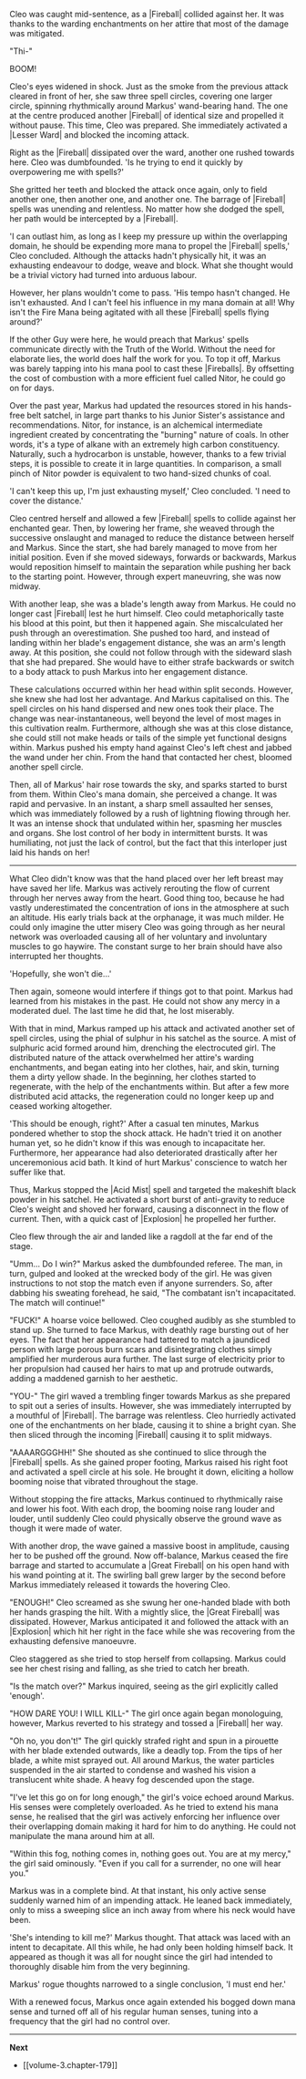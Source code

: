 
Cleo was caught mid-sentence, as a |Fireball| collided against her. It was thanks to the warding enchantments on her attire that most of the damage was mitigated.

"Thi-"

BOOM!

Cleo's eyes widened in shock. Just as the smoke from the previous attack cleared in front of her, she saw three spell circles, covering one larger circle, spinning rhythmically around Markus' wand-bearing hand. The one at the centre produced another |Fireball| of identical size and propelled it without pause. This time, Cleo was prepared. She immediately activated a |Lesser Ward| and blocked the incoming attack.

Right as the |Fireball| dissipated over the ward, another one rushed towards here. Cleo was dumbfounded. 'Is he trying to end it quickly by overpowering me with spells?'

She gritted her teeth and blocked the attack once again, only to field another one, then another one, and another one. The barrage of |Fireball| spells was unending and relentless. No matter how she dodged the spell, her path would be intercepted by a |Fireball|.

'I can outlast him, as long as I keep my pressure up within the overlapping domain, he should be expending more mana to propel the |Fireball| spells,' Cleo concluded. Although the attacks hadn't physically hit, it was an exhausting endeavour to dodge, weave and block. What she thought would be a trivial victory had turned into arduous labour.

However, her plans wouldn't come to pass. 'His tempo hasn't changed. He isn't exhausted. And I can't feel his influence in my mana domain at all! Why isn't the Fire Mana being agitated with all these |Fireball| spells flying around?'

If the other Guy were here, he would preach that Markus' spells communicate directly with the Truth of the World. Without the need for elaborate lies, the world does half the work for you. To top it off, Markus was barely tapping into his mana pool to cast these |Fireballs|. By offsetting the cost of combustion with a more efficient fuel called Nitor, he could go on for days. 

Over the past year, Markus had updated the resources stored in his hands-free belt satchel, in large part thanks to his Junior Sister's assistance and recommendations. Nitor, for instance, is an alchemical intermediate ingredient created by concentrating the "burning" nature of coals. In other words, it's a type of alkane with an extremely high carbon constituency. Naturally, such a hydrocarbon is unstable, however, thanks to a few trivial steps, it is possible to create it in large quantities. In comparison, a small pinch of Nitor powder is equivalent to two hand-sized chunks of coal.

'I can't keep this up, I'm just exhausting myself,' Cleo concluded. 'I need to cover the distance.'

Cleo centred herself and allowed a few |Fireball| spells to collide against her enchanted gear. Then, by lowering her frame, she weaved through the successive onslaught and managed to reduce the distance between herself and Markus. Since the start, she had barely managed to move from her initial position. Even if she moved sideways, forwards or backwards, Markus would reposition himself to maintain the separation while pushing her back to the starting point. However, through expert maneuvring, she was now midway.

With another leap, she was a blade's length away from Markus. He could no longer cast |Fireball| lest he hurt himself. Cleo could metaphorically taste his blood at this point, but then it happened again. She miscalculated her push through an overestimation. She pushed too hard, and instead of landing within her blade's engagement distance, she was an arm's length away. At this position, she could not follow through with the sideward slash that she had prepared. She would have to either strafe backwards or switch to a body attack to push Markus into her engagement distance.

These calculations occurred within her head within split seconds. However, she knew she had lost her advantage. And Markus capitalised on this. The spell circles on his hand dispersed and new ones took their place. The change was near-instantaneous, well beyond the level of most mages in this cultivation realm. Furthermore, although she was at this close distance, she could still not make heads or tails of the simple yet functional designs within. Markus pushed his empty hand against Cleo's left chest and jabbed the wand under her chin. From the hand that contacted her chest, bloomed another spell circle.

Then, all of Markus' hair rose towards the sky, and sparks started to burst from them. Within Cleo's mana domain, she perceived a change. It was rapid and pervasive. In an instant, a sharp smell assaulted her senses, which was immediately followed by a rush of lightning flowing through her. It was an intense shock that undulated within her, spasming her muscles and organs. She lost control of her body in intermittent bursts. It was humiliating, not just the lack of control, but the fact that this interloper just laid his hands on her!

____

What Cleo didn't know was that the hand placed over her left breast may have saved her life. Markus was actively rerouting the flow of current through her nerves away from the heart. Good thing too, because he had vastly underestimated the concentration of ions in the atmosphere at such an altitude. His early trials back at the orphanage, it was much milder. He could only imagine the utter misery Cleo was going through as her neural network was overloaded causing all of her voluntary and involuntary muscles to go haywire. The constant surge to her brain should have also interrupted her thoughts.

'Hopefully, she won't die...'

Then again, someone would interfere if things got to that point. Markus had learned from his mistakes in the past. He could not show any mercy in a moderated duel. The last time he did that, he lost miserably.

With that in mind, Markus ramped up his attack and activated another set of spell circles, using the phial of sulphur in his satchel as the source. A mist of sulphuric acid formed around him, drenching the electrocuted girl. The distributed nature of the attack overwhelmed her attire's warding enchantments, and began eating into her clothes, hair, and skin, turning them a dirty yellow shade. In the beginning, her clothes started to regenerate, with the help of the enchantments within. But after a few more distributed acid attacks, the regeneration could no longer keep up and ceased working altogether.

'This should be enough, right?' After a casual ten minutes, Markus pondered whether to stop the shock attack. He hadn't tried it on another human yet, so he didn't know if this was enough to incapacitate her. Furthermore, her appearance had also deteriorated drastically after her unceremonious acid bath. It kind of hurt Markus' conscience to watch her suffer like that.

Thus, Markus stopped the |Acid Mist| spell and targeted the makeshift black powder in his satchel. He activated a short burst of anti-gravity to reduce Cleo's weight and shoved her forward, causing a disconnect in the flow of current. Then, with a quick cast of |Explosion| he propelled her further.

Cleo flew through the air and landed like a ragdoll at the far end of the stage.

"Umm... Do I win?" Markus asked the dumbfounded referee. The man, in turn, gulped and looked at the wrecked body of the girl. He was given instructions to not stop the match even if anyone surrenders. So, after dabbing his sweating forehead, he said, "The combatant isn't incapacitated. The match will continue!"

"FUCK!" A hoarse voice bellowed. Cleo coughed audibly as she stumbled to stand up. She turned to face Markus, with deathly rage bursting out of her eyes. The fact that her appearance had tattered to match a jaundiced person with large porous burn scars and disintegrating clothes simply amplified her murderous aura further. The last surge of electricity prior to her propulsion had caused her hairs to mat up and protrude outwards, adding a maddened garnish to her aesthetic.

"YOU-" The girl waved a trembling finger towards Markus as she prepared to spit out a series of insults. However, she was immediately interrupted by a mouthful of |Fireball|. The barrage was relentless. Cleo hurriedly activated one of the enchantments on her blade, causing it to shine a bright cyan. She then sliced through the incoming |Fireball| causing it to split midways.

"AAAARGGGHH!" She shouted as she continued to slice through the |Fireball| spells. As she gained proper footing, Markus raised his right foot and activated a spell circle at his sole. He brought it down, eliciting a hollow booming noise that vibrated throughout the stage.

Without stopping the fire attacks, Markus continued to rhythmically raise and lower his foot. With each drop, the booming noise rang louder and louder, until suddenly Cleo could physically observe the ground wave as though it were made of water.

With another drop, the wave gained a massive boost in amplitude, causing her to be pushed off the ground. Now off-balance, Markus ceased the fire barrage and started to accumulate a |Great Fireball| on his open hand with his wand pointing at it. The swirling ball grew larger by the second before Markus immediately released it towards the hovering Cleo.

"ENOUGH!" Cleo screamed as she swung her one-handed blade with both her hands grasping the hilt. With a mightly slice, the |Great Fireball| was dissipated. However, Markus anticipated it and followed the attack with an |Explosion| which hit her right in the face while she was recovering from the exhausting defensive manoeuvre.

Cleo staggered as she tried to stop herself from collapsing. Markus could see her chest rising and falling, as she tried to catch her breath.

"Is the match over?" Markus inquired, seeing as the girl explicitly called 'enough'.

"HOW DARE YOU! I WILL KILL-" The girl once again began monologuing, however, Markus reverted to his strategy and tossed a |Fireball| her way.

"Oh no, you don't!" The girl quickly strafed right and spun in a pirouette with her blade extended outwards, like a deadly top. From the tips of her blade, a white mist sprayed out. All around Markus, the water particles suspended in the air started to condense and washed his vision a translucent white shade. A heavy fog descended upon the stage.

"I've let this go on for long enough," the girl's voice echoed around Markus. His senses were completely overloaded. As he tried to extend his mana sense, he realised that the girl was actively enforcing her influence over their overlapping domain making it hard for him to do anything. He could not manipulate the mana around him at all.

"Within this fog, nothing comes in, nothing goes out. You are at my mercy," the girl said ominously. "Even if you call for a surrender, no one will hear you."

Markus was in a complete bind. At that instant, his only active sense suddenly warned him of an impending attack. He leaned back immediately, only to miss a sweeping slice an inch away from where his neck would have been.

'She's intending to kill me?' Markus thought. That attack was laced with an intent to decapitate. All this while, he had only been holding himself back. It appeared as though it was all for nought since the girl had intended to thoroughly disable him from the very beginning.

Markus' rogue thoughts narrowed to a single conclusion, 'I must end her.'

With a renewed focus, Markus once again extended his bogged down mana sense and turned off all of his regular human senses, tuning into a frequency that the girl had no control over.

____

**Next**
* [[volume-3.chapter-179]]
